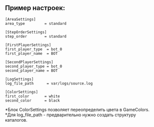  ## Пример настроек:
  
    [AreaSettings]
    area_type         = standard
    
    [StepOrderSettings]
    step_order        = standard

    [FirstPlayerSettings]
    first_player_type  = bot_0
    first_player_name  = BOT

    [SecondPlayerSettings]
    second_player_type = bot_0
    second_player_name = BOT

    [LogSettings]
    log_file_path      = var/logs/source.log

    [ColorSettings]
    first_color       = white
    second_color      = black

  *Блок ColorSettings позволяет переопределить цвета в GameColors.  
  *Для log_file_path - предварительно нужно создать структуру каталогов.